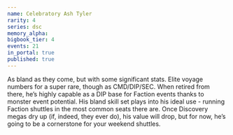 ```yaml
---
name: Celebratory Ash Tyler
rarity: 4
series: dsc
memory_alpha:
bigbook_tier: 4
events: 21
in_portal: true
published: true
---
```


As bland as they come, but with some significant stats. Elite voyage numbers for a super rare, though as CMD/DIP/SEC. When retired from there, he’s highly capable as a DIP base for Faction events thanks to monster event potential. His bland skill set plays into his ideal use - running Faction shuttles in the most common seats there are. Once Discovery megas dry up (if, indeed, they ever do), his value will drop, but for now, he’s going to be a cornerstone for your weekend shuttles.
